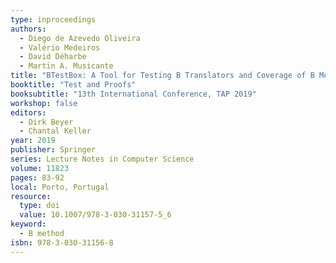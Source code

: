 ```yaml
---
type: inproceedings
authors:
  - Diego de Azevedo Oliveira
  - Valério Medeiros
  - David Déharbe
  - Martin A. Musicante
title: "BTestBox: A Tool for Testing B Translators and Coverage of B Models"
booktitle: "Test and Proofs"
booksubtitle: "13th International Conference, TAP 2019"
workshop: false
editors:
  - Dirk Beyer
  - Chantal Keller
year: 2019
publisher: Springer
series: Lecture Notes in Computer Science
volume: 11823
pages: 83-92
local: Porto, Portugal
resource:
  type: doi
  value: 10.1007/978-3-030-31157-5_6
keyword:
  - B method
isbn: 978-3-030-31156-8
---
```


